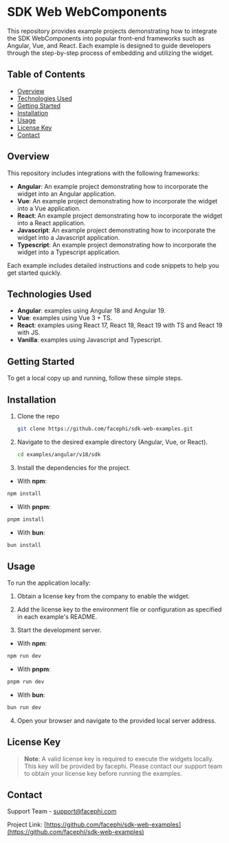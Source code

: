 # SDK Web WebComponents

This repository provides example projects demonstrating how to integrate the SDK WebComponents into popular front-end frameworks such as Angular, Vue, and React. Each example is designed to guide developers through the step-by-step process of embedding and utilizing the widget.

## Table of Contents

- [Overview](#overview)
- [Technologies Used](#technologies-used)
- [Getting Started](#getting-started)
- [Installation](#installation)
- [Usage](#usage)
- [License Key](#license-key)
- [Contact](#contact)

## Overview

This repository includes integrations with the following frameworks:

- **Angular**: An example project demonstrating how to incorporate the widget into an Angular application.
- **Vue**: An example project demonstrating how to incorporate the widget into a Vue application.
- **React**: An example project demonstrating how to incorporate the widget into a React application.
- **Javascript**: An example project demonstrating how to incorporate the widget into a Javascript application.
- **Typescript**: An example project demonstrating how to incorporate the widget into a Typescript application.

Each example includes detailed instructions and code snippets to help you get started quickly.

## Technologies Used

- **Angular**: examples using Angular 18 and Angular 19.
- **Vue**: examples using Vue 3 + TS.
- **React**: examples using React 17, React 18, React 19 with TS and React 19 with JS.
- **Vanilla**: examples using Javascript and Typescript.

## Getting Started

To get a local copy up and running, follow these simple steps.

## Installation

1. Clone the repo

   ```sh
   git clone https://github.com/facephi/sdk-web-examples.git
   ```

2. Navigate to the desired example directory (Angular, Vue, or React).

   ```sh
   cd examples/angular/v18/sdk
   ```

3. Install the dependencies for the project.

  - With **npm**:
  
  ```sh
  npm install
  ```

  - With **pnpm**:
  
  ```sh
  pnpm install
  ```

  - With **bun**:
  
  ```sh
  bun install
  ```

## Usage

To run the application locally:

1. Obtain a license key from the company to enable the widget.

2. Add the license key to the environment file or configuration as specified in each example's README.

3. Start the development server.

  - With **npm**:
  
  ```sh
  npm run dev
  ```

  - With **pnpm**:
  
  ```sh
  pnpm run dev
  ```

  - With **bun**:
  
  ```sh
  bun run dev
  ```

4. Open your browser and navigate to the provided local server address.

## License Key

> **Note**: A valid license key is required to execute the widgets locally. This key will be provided by facephi. Please contact our support team to obtain your license key before running the examples.


## Contact

Support Team - [support@facephi.com](mailto:support@facephi.com)

Project Link: [https://github.com/facephi/sdk-web-examples](https://github.com/facephi/sdk-web-examples)
```
